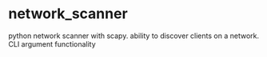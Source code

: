 # network_scanner
python network scanner with scapy. ability to discover clients on a network. CLI argument functionality

